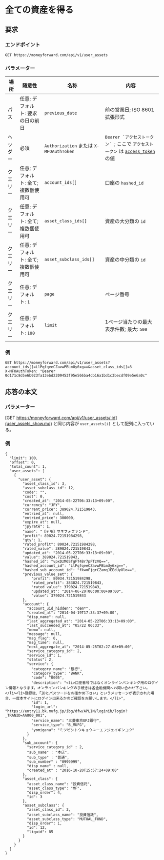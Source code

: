 # 全ての資産を得る

## 要求

### エンドポイント

```
GET https://moneyforward.com/api/v1/user_assets
```

### パラメーター

場所 | 随意性 | 名称 | 内容
---- | ---- | ---- | ---
パス | 任意; デフォルト: 要求の日の前日 | `previous_date` | 前の営業日; ISO 8601 拡張形式
ヘッダー | 必須 | `Authorization` または `X-MFOAuthToken` | ```Bearer `アクセストークン` ```; ここで `アクセストークン` は [`access_token`](token.md) の値
クエリー | 任意; デフォルト: 全て; 複数個使用可 | `account_ids[]` | 口座の `hashed_id`
クエリー | 任意; デフォルト: 全て; 複数個使用可 | `asset_class_ids[]` | 資産の大分類の `id`
クエリー | 任意; デフォルト: 全て; 複数個使用可 | `asset_subclass_ids[]` | 資産の中分類の `id`
クエリー | 任意; デフォルト: `1` | `page` | ページ番号
クエリー | 任意; デフォルト: `100` | `limit` | 1ページ当たりの最大表示件数; 最大: `500`
 
### 例

```
GET https://moneyforward.com/api/v1/user_assets?account_ids[]=LlPqfqeeCZavwPBLmUy6xg==&asset_class_ids[]=3
X-MFOAuthToken: "Bearer 0d171c8d5e6b023fa13ebd2209453f95e566ba4cb16a1bd1c3becdf09e5e6a0c"
```

## 応答の本文

### パラメーター

[GET https://moneyforward.com/api/v1/user_assets/:id](user_assets_show.md) と同じ内容が `user_assets[i]` として配列に入っている。

### 例

```
{
  "limit": 100,
  "offset": 0,
  "total_count": 1,
  "user_assets": [
    {
      "user_asset": {
        "asset_class_id": 3,
        "asset_subclass_id": 12,
        "code": "",
        "cost": 0,
        "created_at": "2014-05-22T06:33:13+09:00",
        "currency": "JPY",
        "current_price": 389024.721519843,
        "entried_at": null,
        "entried_price": 300000,
        "expire_at": null,      
        "jpyrate": 1,
        "name": "【デモ】マネフォファンド",
        "profit": 89024.72151984298,
        "qty": 1,
        "rated_profit": 89024.72151984298,
        "rated_value": 389024.721519843,
        "updated_at": "2014-05-22T06:33:13+09:00",
        "value": 389024.721519843,
        "hashed_id": "vpxDzM6STgFT4Br7pFTzVQ==",
        "hashed_account_id": "LlPqfqeeCZavwPBLmUy6xg==",
        "hashed_sub_account_id": "fkwoFjgrCZamqJEEdUy8lo==",
        "previous_value_set": {
            "profit": 80934.72151984298,
            "rated_profit": 383024.721519843,
            "rated_value": 379024.721519843,
            "updated_at": "2014-06-20T00:00:00+09:00",
            "value": 379024.721519843
        },
        "account": {
          "account_uid_hidden": "dem*",
          "created_at": "2014-04-19T17:33:37+09:00",
          "disp_name": null,
          "last_aggregated_at": "2014-05-22T06:33:13+09:00",
          "last_succeeded_at": "05/22 06:33",
          "memo": null,
          "message": null,
          "msg_flag": 0,
          "msg_time": null,
          "next_aggregate_at": "2014-05-25T02:27:08+09:00",
          "service_category_id": 2,
          "service_id": 1,
          "status": 2,
          "service": {
            "category_name": "銀行",
            "category_type": "BANK",
            "code": "0005",
            "description": "<li>口座番号ではなくオンラインバンキング用のログイン情報となります。オンラインバンキングの手続きは各金融機関へお問い合わせ下さい。</li><li>登録後、「IDとパスワードをお確かめ下さい」というメッセージが表示された場合、一度本サイトにログイン出来るかのご確認をお願いします。</li>",
            "id": 1,
            "login_url": "https://entry11.bk.mufg.jp/ibg/dfw/APLIN/loginib/login?_TRANID=AA000_001",
            "service_name": "三菱東京UFJ銀行",
            "service_type": "B_MUFG",
            "yomigana": "ミツビシトウキョウユーエフジェイギンコウ"
          }
        },
        "sub_account": {
          "service_category_id" : 2,
          "sub_name" : "本店",
          "sub_type" : "普通",
          "sub_number" : "0999999",
          "disp_name" : null,
          "created_at" : "2016-10-20T15:57:24+09:00"
        },
        "asset_class": {
          "asset_class_name": "投資信託",
          "asset_class_type": "MF",
          "disp_order": 4,
          "id": 3
        },
        "asset_subclass": {
          "asset_class_id": 3,
          "asset_subclass_name": "投資信託",
          "asset_subclass_type": "MUTUAL_FUND",
          "disp_order": 1,
          "id": 12,
          "liquid": 85
        }
      }
    }
  ]
}
```
